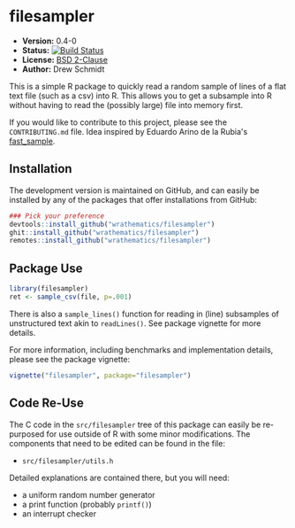 # filesampler

* **Version:** 0.4-0
* **Status:** [![Build Status](https://travis-ci.org/wrathematics/filesampler.png)](https://travis-ci.org/wrathematics/filesampler)
* **License:** [BSD 2-Clause](http://opensource.org/licenses/BSD-2-Clause)
* **Author:** Drew Schmidt


This is a simple R package to quickly read a random sample of lines of a flat text file (such as a csv) into R.  This allows you to get a subsample into R without having to read the (possibly large) file into memory first.

If you would like to contribute to this project, please see the `CONTRIBUTING.md` file.  Idea inspired by Eduardo Arino de la Rubia's [fast_sample](https://github.com/earino/fast_sample).



## Installation

<!-- From CRAN:

```r
install.packages("filesampler")
``` -->

The development version is maintained on GitHub, and can easily be installed by any of the packages that offer installations from GitHub:

```r
### Pick your preference
devtools::install_github("wrathematics/filesampler")
ghit::install_github("wrathematics/filesampler")
remotes::install_github("wrathematics/filesampler")
```



## Package Use

```r
library(filesampler)
ret <- sample_csv(file, p=.001)
```

There is also a `sample_lines()` function for reading in (line) subsamples of unstructured text akin to `readLines()`.  See package vignette for more details.

For more information, including benchmarks and implementation details, please see the package vignette:

```r
vignette("filesampler", package="filesampler")
```



## Code Re-Use

The C code in the `src/filesampler` tree of this package can easily be re-purposed for use outside of R with some minor modifications.  The components that need to be edited can be found in the file:

  * `src/filesampler/utils.h`

Detailed explanations are contained there, but you will need:

* a uniform random number generator
* a print function (probably `printf()`)
* an interrupt checker
